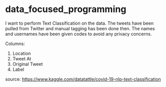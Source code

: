 # data_focused_programming
I want to perform Text Classification on the data. The tweets have been pulled from Twitter and manual tagging has been done then.
The names and usernames have been given codes to avoid any privacy concerns.

Columns:
1) Location
2) Tweet At
3) Original Tweet
4) Label

source: https://www.kaggle.com/datatattle/covid-19-nlp-text-classification
